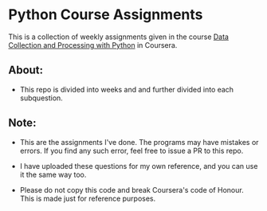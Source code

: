 # Python Course Assignments

This is a collection of weekly assignments given in the course [Data Collection and Processing with Python](https://www.coursera.org/learn/data-collection-processing-python) in Coursera.

## About:

- This repo is divided into weeks and and further divided into each subquestion.

## Note:

- This are the assignments I've done. The programs may have mistakes or errors. If you find any such error, feel free to issue a PR to this repo.

- I have uploaded these questions for my own reference, and you can use it the same
  way too.

- Please do not copy this code and break Coursera's code of Honour. This is made just for reference purposes.
